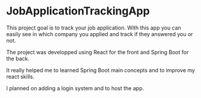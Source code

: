 # JobApplicationTrackingApp

This project goal is to track your job application. With this app you can easily see in which company you applied and track if they answered you or not.

The project was developped using React for the front and Spring Boot for the back.

It really helped me to learned Spring Boot main concepts and to improve my react skills.

I planned on adding a login system and to host the app.
